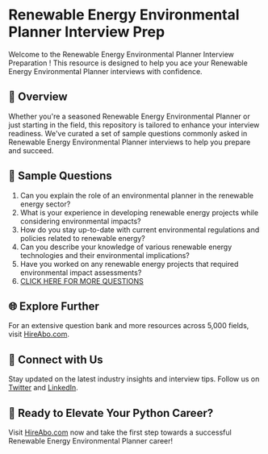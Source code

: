 # Renewable Energy Environmental Planner Interview Prep

Welcome to the Renewable Energy Environmental Planner Interview Preparation ! This resource is designed to help you ace your Renewable Energy Environmental Planner interviews with confidence.

## 🚀 Overview

Whether you're a seasoned Renewable Energy Environmental Planner or just starting in the field, this repository is tailored to enhance your interview readiness. We've curated a set of sample questions commonly asked in Renewable Energy Environmental Planner interviews to help you prepare and succeed.

## 📝 Sample Questions

1. Can you explain the role of an environmental planner in the renewable energy sector?
2. What is your experience in developing renewable energy projects while considering environmental impacts?
3. How do you stay up-to-date with current environmental regulations and policies related to renewable energy?
4. Can you describe your knowledge of various renewable energy technologies and their environmental implications?
5. Have you worked on any renewable energy projects that required environmental impact assessments?
6. [CLICK HERE FOR MORE QUESTIONS](https://hireabo.com/job/20_0_35/Renewable%20Energy%20Environmental%20Planner)

## 🌐 Explore Further

For an extensive question bank and more resources across 5,000 fields, visit [HireAbo.com](https://www.hireabo.com).

## 📱 Connect with Us

Stay updated on the latest industry insights and interview tips. Follow us on [Twitter](https://twitter.com/hireabo) and [LinkedIn](https://www.linkedin.com/in/hire-abo-3609972a8/).

## 🚀 Ready to Elevate Your Python Career?

Visit [HireAbo.com](https://www.hireabo.com) now and take the first step towards a successful Renewable Energy Environmental Planner career!
